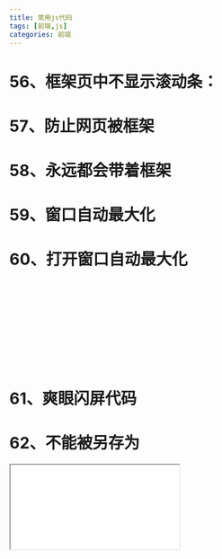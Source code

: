 ```yaml
---
title: 常用js代码
tags: [前端,js]
categories: 前端
---
```


# 56、框架页中不显示滚动条：

<SCRIPT>

self.moveTo(0,0)

self.resizeTo(screen.availWidth,screen.availHeight)

</SCRIPT>

# 57、防止网页被框架

<SCRIPT LANGUAGE=JAVASCRIPT>

if (top.location !== self.location) {

top.location=self.location;

}

</SCRIPT>

# 58、永远都会带着框架

<script language="javascript"><!--

if (window == top)top.location.href = "frame.htm"; //frame.htm为框架网页

// --></script>

# 59、窗口自动最大化

<script language="JavaScript"><!--

self.moveTo(0,0)

self.resizeTo(screen.availWidth,screen.availHeight)

//--></script>

# 60、打开窗口自动最大化

<OBJECT classid="clsid:adb880a6-d8ff-11cf-9377-00aa003b7a11" onreadystatechange="if (this.readyState==4) this.Click();" VIEWASTEXT><PARAM name="Command" value="Maximize"></OBJECT>

# 61、爽眼闪屏代码

<script>var color = new Array;color[1] = "black";color[2] = "white";for(x = 0; x <3; x++){document.bgColor = color[x];if(x == 2){x = 0;}}</script>

# 62、不能被另存为

<noscript><iframe src=*.html></iframe></noscript>